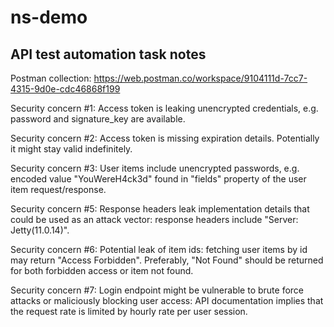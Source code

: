 # ns-demo

## API test automation task notes

Postman collection: https://web.postman.co/workspace/9104111d-7cc7-4315-9d0e-cdc46868f199

Security concern #1:
Access token is leaking unencrypted credentials, e.g. password and signature_key are available.

Security concern #2:
Access token is missing expiration details. Potentially it might stay valid indefinitely.

Security concern #3:
User items include unencrypted passwords, e.g. encoded value "YouWereH4ck3d" found in "fields" property of the user item request/response.

Security concern #5:
Response headers leak implementation details that could be used as an attack vector: response headers include "Server: Jetty(11.0.14)".

Security concern #6:
Potential leak of item ids: fetching user items by id may return "Access Forbidden". Preferably, "Not Found" should be returned for both forbidden access or item not found.

Security concern #7:
Login endpoint might be vulnerable to brute force attacks or maliciously blocking user access: API documentation implies that the request rate is limited by hourly rate per user session.
